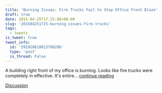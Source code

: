 ```yaml
---
title: 'Burning Issues: Fire Trucks Fail to Stop Office Front Blaze'
draft: true
date: 2015-04-25T17:25:08+00:00
slug: '201504251725-burning-issues-fire-trucks'
tags:
  - tweets
is_tweet: true
tweet_info:
  id: '591910810013708288'
  type: 'post'
  is_thread: False
---
```




A building right front of my office is burning. Looks like fire trucks were completely in effective. It's entire... [continue reading](urls[0])

[Discussion](https://x.com/sytelus/status/591910810013708288)
